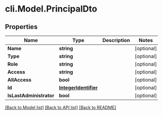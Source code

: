 # cli.Model.PrincipalDto

## Properties

Name | Type | Description | Notes
------------ | ------------- | ------------- | -------------
**Name** | **string** |  | [optional] 
**Type** | **string** |  | [optional] 
**Role** | **string** |  | [optional] 
**Access** | **string** |  | [optional] 
**AllAccess** | **bool** |  | [optional] 
**Id** | [**IntegerIdentifier**](IntegerIdentifier.md) |  | [optional] 
**IsLastAdministrator** | **bool** |  | [optional] 

[[Back to Model list]](../README.md#documentation-for-models) [[Back to API list]](../README.md#documentation-for-api-endpoints) [[Back to README]](../README.md)

